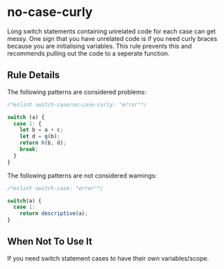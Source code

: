 # no-case-curly

Long switch statements containing unrelated code for each case can get messy. One sign that you have unrelated code is if you need curly braces because you are initialising variables. This rule prevents this and recommends pulling out the code to a seperate function.

## Rule Details

The following patterns are considered problems:

```js
/*eslint switch-case/no-case-curly: "error"*/

switch (a) {
  case 1: {
    let b = a + c;
    let d = g(b);
    return h(b, d);
    break;
  }
}

```

The following patterns are not considered warnings:

```js
/*eslint switch-case: "error"*/

switch(a) {
  case 1:
    return descriptive(a);
}

```

## When Not To Use It

If you need switch statement cases to have their own variables/scope.
